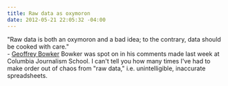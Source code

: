 ```yaml
---
title: Raw data as oxymoron
date: 2012-05-21 22:05:32 -04:00
---
```


<p>"Raw data is both an oxymoron and a bad idea; to the contrary, data should be cooked with care."
  <br />
  - <a href="http://mitpress.mit.edu/books/raw-data-oxymoron">Geoffrey Bowker</a>
Bowker was spot on in his comments made last week at Columbia Journalism School. I can't tell you how many times I've had to make order out of chaos from "raw data," i.e. unintelligible, inaccurate spreadsheets.</p>
